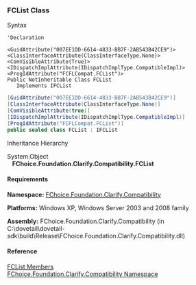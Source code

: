 ﻿### FCList Class

Syntax

```vbnet
'Declaration

<GuidAttribute("007EE1DD-6614-4833-BB7F-2AB543B42CE9")>
<ClassInterfaceAttribute(ClassInterfaceType.None)>
<ComVisibleAttribute(True)>
<IDispatchImplAttribute(IDispatchImplType.CompatibleImpl)>
<ProgIdAttribute("FCFLCompat.FCList")>
Public NotInheritable Class FCList 
   Implements IFCList 
```

```csharp
[GuidAttribute("007EE1DD-6614-4833-BB7F-2AB543B42CE9")]
[ClassInterfaceAttribute(ClassInterfaceType.None)]
[ComVisibleAttribute(true)]
[IDispatchImplAttribute(IDispatchImplType.CompatibleImpl)]
[ProgIdAttribute("FCFLCompat.FCList")]
public sealed class FCList : IFCList  
```

Inheritance Hierarchy

System.Object  
   **FChoice.Foundation.Clarify.Compatibility.FCList**  

#### Requirements

**Namespace:** [FChoice.Foundation.Clarify.Compatibility](FChoice.Foundation.Clarify.Compatibility~FChoice.Foundation.Clarify.Compatibility_namespace.md)

**Platforms:** Windows XP, Windows Server 2003 and 2008 family

**Assembly:** FChoice.Foundation.Clarify.Compatibility (in C:\\dovetail\\dovetail-sdk\\build\\Release\\FChoice.Foundation.Clarify.Compatibility.dll)

#### Reference

[FCList Members](FChoice.Foundation.Clarify.Compatibility~FChoice.Foundation.Clarify.Compatibility.FCList_members.md)  
[FChoice.Foundation.Clarify.Compatibility Namespace](FChoice.Foundation.Clarify.Compatibility~FChoice.Foundation.Clarify.Compatibility_namespace.md)